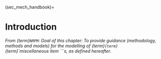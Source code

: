(sec_mech_handbook)=
# Introduction

_From {term}`NRPM`: Goal of this chapter: To provide guidance (methodology, methods and models) for the modelling of {term}`{term}`{term}`miscellaneous item <Miscellaneous item>```s, as defined hereafter._

